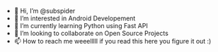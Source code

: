 - 👋 Hi, I’m @subspider
- 👀 I’m interested in Android Developement
- 🌱 I’m currently learning Python using Fast API
- 💞️ I’m looking to collaborate on Open Source Projects
- 📫 How to reach me weeelllll if you read this here you figure it out :)


